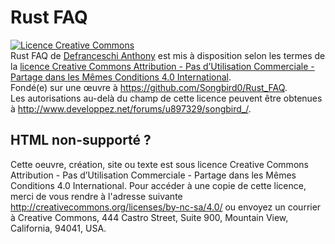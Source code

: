 # Rust FAQ

<a rel="license" href="http://creativecommons.org/licenses/by-nc-sa/4.0/"><img alt="Licence Creative Commons" style="border-width:0" src="https://i.creativecommons.org/l/by-nc-sa/4.0/88x31.png" /></a><br /><span xmlns:dct="http://purl.org/dc/terms/" href="http://purl.org/dc/dcmitype/Text" property="dct:title" rel="dct:type">Rust FAQ</span> de <a xmlns:cc="http://creativecommons.org/ns#" href="https://github.com/Songbird0/Rust_FAQ" property="cc:attributionName" rel="cc:attributionURL">Defranceschi Anthony</a> est mis à disposition selon les termes de la <a rel="license" href="http://creativecommons.org/licenses/by-nc-sa/4.0/">licence Creative Commons Attribution - Pas d’Utilisation Commerciale - Partage dans les Mêmes Conditions 4.0 International</a>.<br />Fondé(e) sur une œuvre à <a xmlns:dct="http://purl.org/dc/terms/" href="https://github.com/Songbird0/Rust_FAQ" rel="dct:source">https://github.com/Songbird0/Rust_FAQ</a>.<br />Les autorisations au-delà du champ de cette licence peuvent être obtenues à <a xmlns:cc="http://creativecommons.org/ns#" href="http://www.developpez.net/forums/u897329/songbird_/" rel="cc:morePermissions">http://www.developpez.net/forums/u897329/songbird_/</a>.

## HTML non-supporté ?

Cette oeuvre, création, site ou texte est sous licence Creative Commons  Attribution - Pas d’Utilisation Commerciale - Partage dans les Mêmes Conditions 4.0 International. Pour accéder à une copie de cette licence, merci de vous rendre à l'adresse suivante http://creativecommons.org/licenses/by-nc-sa/4.0/ ou envoyez un courrier à Creative Commons, 444 Castro Street, Suite 900, Mountain View, California, 94041, USA.
